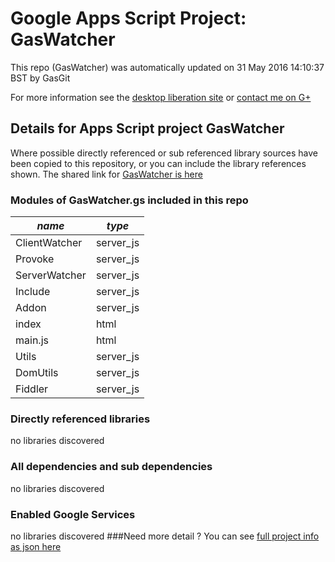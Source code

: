 # Google Apps Script Project: GasWatcher
This repo (GasWatcher) was automatically updated on 31 May 2016 14:10:37 BST by GasGit

For more information see the [desktop liberation site](http://ramblings.mcpher.com/Home/excelquirks/drivesdk/gettinggithubready "desktop liberation") or [contact me on G+](https://plus.google.com/+BruceMcpherson "Bruce McPherson - GDE")
## Details for Apps Script project GasWatcher
Where possible directly referenced or sub referenced library sources have been copied to this repository, or you can include the library references shown. 
The shared link for [GasWatcher is here](https://script.google.com/d/1EC5t7D6B5lnKndVuMKgyymBn7Pi56cT-1gCIEzAIMgBhvnOM-qrWoeiX/edit?usp=sharing "open in the GAS IDE")

### Modules of GasWatcher.gs included in this repo
*name*|*type*
--- | --- 
ClientWatcher| server_js
Provoke| server_js
ServerWatcher| server_js
Include| server_js
Addon| server_js
index| html
main.js| html
Utils| server_js
DomUtils| server_js
Fiddler| server_js
### Directly referenced libraries
no libraries discovered
### All dependencies and sub dependencies
no libraries discovered
### Enabled Google Services
no libraries discovered
###Need more detail ?
You can see [full project info as json here](info.json)
